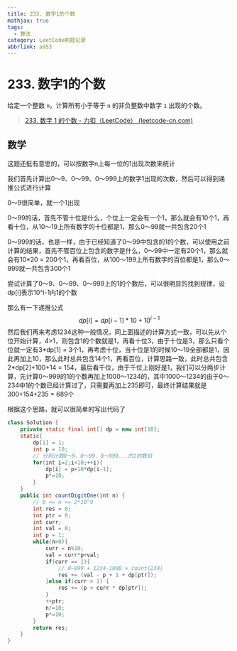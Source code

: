 ```yaml
---
title: 233. 数字1的个数
mathjax: true
tags:
  - 算法
category: LeetCode刷题记录
abbrlink: a953
---
```

# 233. 数字1的个数

给定一个整数 `n`，计算所有小于等于 `n` 的非负整数中数字 `1` 出现的个数。

> [233. 数字 1 的个数 - 力扣（LeetCode） (leetcode-cn.com)](https://leetcode-cn.com/problems/number-of-digit-one/)

<!-- more -->

## 数学

这题还挺有意思的，可以按数字n上每一位的1出现次数来统计

我们首先计算出0～9、0～99、0～999上的数字1出现的次数，然后可以得到递推公式进行计算

0～9很简单，就一个1出现

0～99的话，首先不管十位是什么，个位上一定会有一个1，那么就会有10个1，再看十位，从10～19上所有数字的十位都是1，那么0～99就一共包含20个1

0～999的话，也是一样，由于已经知道了0～99中包含的1的个数，可以使用之前计算的结果，首先不管百位上包含的数字是什么，0～99中一定有20个1，那么就会有10*20 = 200个1，再看百位，从100～199上所有数字的百位都是1，那么0～999就一共包含300个1

尝试计算了0～9、0～99、0～999上的1的个数后，可以很明显的找到规律，设dp[i]表示10^i-1内1的个数

那么有一下递推公式
$$
dp[i] = dp[i-1]*10+10^{i-1}
$$
然后我们再来考虑1234这种一般情况，同上面描述的计算方式一致，可以先从个位开始计算，4>1，则包含1的个数就是1，再看十位3，由于十位是3，那么只看个位就一定有3\*dp[1] = 3个1，再考虑十位，当十位是1的时候10～19全部都是1，因此再加上10，那么此时总共包含14个1，再看百位，计算思路一致，此时总共包含2\*dp[2]+100+14 = 154，最后看千位，由于千位上刚好是1，我们可以分两步计算，先计算0～999的1的个数再加上1000～1234的，其中1000～1234的由于0～234中1的个数已经计算过了，只需要再加上235即可，最终计算结果就是300+154+235 = 689个

根据这个思路，就可以很简单的写出代码了

```java
class Solution {
    private static final int[] dp = new int[10];
    static{
        dp[1] = 1;
        int p = 10;
      	// 分别计算0～9、0～99、0～999...的1的数目
        for(int i=2;i<10;++i){
            dp[i] = p+10*dp[i-1];
            p*=10;
        }
    }
    public int countDigitOne(int n) {
        // 0 <= n <= 2*10^9
        int res = 0;
        int ptr = 0;
        int curr;
        int val = 0;
        int p = 1;
        while(n>0){
            curr = n%10;
            val = curr*p+val;
            if(curr == 1){
                // 0~999 + 1234-1000 + count(234)
                res += (val - p + 1 + dp[ptr]);
            }else if(curr > 1) {
                res += (p + curr * dp[ptr]);
            }
            ++ptr;
            n/=10;
            p*=10;
        }
        return res;
    }
}
```

